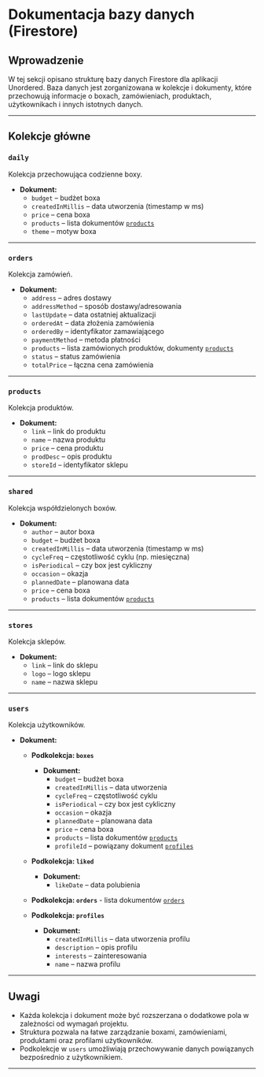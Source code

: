# Dokumentacja bazy danych (Firestore)

## Wprowadzenie

W tej sekcji opisano strukturę bazy danych Firestore dla aplikacji Unordered. Baza danych jest zorganizowana w kolekcje i dokumenty, które przechowują informacje o boxach, zamówieniach, produktach, użytkownikach i innych istotnych danych.

---

## Kolekcje główne

### `daily`
Kolekcja przechowująca codzienne boxy.

- **Dokument:**
    - `budget` – budżet boxa
    - `createdInMillis` – data utworzenia (timestamp w ms)
    - `price` – cena boxa
    - `products` – lista dokumentów [`products`](#products)
    - `theme` – motyw boxa

---

### `orders`
Kolekcja zamówień.

- **Dokument:**
    - `address` – adres dostawy
    - `addressMethod` – sposób dostawy/adresowania
    - `lastUpdate` – data ostatniej aktualizacji
    - `orderedAt` – data złożenia zamówienia
    - `orderedBy` – identyfikator zamawiającego
    - `paymentMethod` – metoda płatności
    - `products` – lista zamówionych produktów, dokumenty [`products`](#products)
    - `status` – status zamówienia
    - `totalPrice` – łączna cena zamówienia

---

### `products`
Kolekcja produktów.

- **Dokument:**
    - `link` – link do produktu
    - `name` – nazwa produktu
    - `price` – cena produktu
    - `prodDesc` – opis produktu
    - `storeId` – identyfikator sklepu

---

### `shared`
Kolekcja współdzielonych boxów.

- **Dokument:**
    - `author` – autor boxa
    - `budget` – budżet boxa
    - `createdInMillis` – data utworzenia (timestamp w ms)
    - `cycleFreq` – częstotliwość cyklu (np. miesięczna)
    - `isPeriodical` – czy box jest cykliczny
    - `occasion` – okazja
    - `plannedDate` – planowana data
    - `price` – cena boxa
    - `products` – lista dokumentów [`products`](#products)

---

### `stores`
Kolekcja sklepów.

- **Dokument:**
    - `link` – link do sklepu
    - `logo` – logo sklepu
    - `name` – nazwa sklepu

---

###  `users`
Kolekcja użytkowników.

- **Dokument:**
  - **Podkolekcja: `boxes`**
    - **Dokument:**
        - `budget` – budżet boxa
        - `createdInMillis` – data utworzenia
        - `cycleFreq` – częstotliwość cyklu
        - `isPeriodical` – czy box jest cykliczny
        - `occasion` – okazja
        - `plannedDate` – planowana data
        - `price` – cena boxa
        - `products` – lista dokumentów [`products`](#products)
        - `profileId` – powiązany dokument [`profiles`](#profiles)

  - **Podkolekcja: `liked`**
    - **Dokument:**
        - `likeDate` – data polubienia

  - **Podkolekcja: `orders`**
        - lista dokumentów [`orders`](#orders)

  - **Podkolekcja: `profiles`**
    - **Dokument:**
        - `createdInMillis` – data utworzenia profilu
        - `description` – opis profilu
        - `interests` – zainteresowania
        - `name` – nazwa profilu

---

## Uwagi

- Każda kolekcja i dokument może być rozszerzana o dodatkowe pola w zależności od wymagań projektu.
- Struktura pozwala na łatwe zarządzanie boxami, zamówieniami, produktami oraz profilami użytkowników.
- Podkolekcje w `users` umożliwiają przechowywanie danych powiązanych bezpośrednio z użytkownikiem.

---